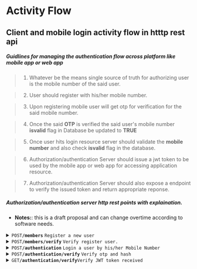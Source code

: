# Activity Flow

## Client and mobile login activity flow in htttp rest api

##### Guidlines for managing the authentication flow across platform like mobile app or web app

> 1.  Whatever be the means single source of truth for authorizing user is the mobile number of the said user.

<!-- -->

> 2.  User should register with his/her mobile number.

<!-- -->

> 3.  Upon registering mobile user will get otp for verification for the said mobile number.

<!-- -->

> 4.  Once the said **OTP** is verified the said user's mobile number **isvalid** flag in Database be updated to **TRUE**

<!-- -->

> 5.  Once user hits login resource server should validate the **mobile number** and also check **isvalid** flag in the database.

<!-- -->

> 6.  Authorization/authentication Server should issue a jwt token to be used by the mobile app or web app for accessing application resource.

<!-- -->

> 7.  Authorization/authentication Server should also expose a endpoint to verify the issued token and return appropriate reponse.

##### Authorization/authentication server http rest points with explaination.

- **Notes:**: this is a draft proposal and can change overtime according to software needs.

<details>
 <summary><code>POST</code><code><b>/members</b></code> <code>Register a new user </code></summary>

##### Body

```
{
   mobile: <10 digit mobile number>
}
```

##### Responses

- **Success Response:**

  - **Code:** 201 <br />
    **Content:**
    ```
    {
        hash : <hash generated by server>
    }
    Note: hash generated by server need to be sent back with the otp received on mobile for validating the user.
    ```

- **Error Response:** \* **Code:** 500 SERVER ERROR <br />
**Content:**
`   { 
        error : "Internal Server Error....Try Again Later" 
      }
  `
</details>

<details>
 <summary><code>POST</code><code><b>/members/verify</b></code> <code>Verify register user.</code></summary>

##### Body

```
{
   mobile: <10 digit mobile number>,
   otp: <6 digit otp received through sms on mobile number>,
   hash: <hash received when register user response>
}
```

##### Responses

- **Success Response:**

  - **Code:** 200 <br />
    **Content:**
    ```
    {
        id : <uuid>,
        mobile : <request body mobile no>
    }
    ```

- **Error Response:**

      | http code| content-type|response|
      |----------|-------------|--------|
      | `400`    | `application/json`   | `{"error":<error message>}`|
      | `500`    | `application/json`   | `{"error":<error message>}`|

  </details>

<details>
 <summary><code>POST</code><code><b>/authentication</b></code> <code>Login a user by his/her Mobile Number</code></summary>

##### Body

```
{
   mobile: <10 digit mobile number>
}
```

##### Responses

- **Success Response:**

  - **Code:** 200 <br />
    **Content:**
    ```
    {
        hash : <hash generated by server>
    }
    Note: hash generated by server need to be sent back with the otp received on mobile for validating the user.
    ```

- **Error Response:**
| http code| content-type|response|
|----------|-------------|--------|
| `400` | `application/json` | `{"error":"Bad Request"}`|
| `401` | `application/json` | `{"error":"Invalid Mobile Number"}`|
| `500` | `application/json` | `{"error":"Server Error...Try Again Later"}`|
</details>

<details>
 <summary><code>POST</code><code><b>/authentication/verify</b></code> <code>Verify otp and hash</code></summary>

##### Body

```
{
   mobile: <10 digit mobile number>,
   otp: <6 digit otp received through sms on mobile number>,
   hash: <hash received when authenticate user response>
}
```

##### Responses

- **Success Response:**

  - **Code:** 200 <br />
    **Content:**
    ```
    {
        token: <jwt token issed by server>
    }
    Note: hash generated by server need to be sent back with the otp received on mobile for validating the user.
    ```

- **Error Response:**
| http code| content-type|response|
|----------|-------------|--------|
| `400` | `application/json` | `{"error":"Bad Request"}`|
| `401` | `application/json` | `{"error":"Invalid Mobile Number"}`|
| `500` | `application/json` | `{"error":"Server Error...Try Again Later"}`|
</details>

<details>
 <summary><code>GET</code><code><b>/authentication/verify</b></code><code>Verify JWT token received</code></summary>

##### Header

```
   Authorization: Bearer <jwt token>
```

##### Responses

- **Success Response:**

  - **Code:** 200 <br />
    **Content:**
    ```
    {
        id : <id stored in jwt token>,
        mobile : <user data stored in jwt token>,
    }
    ```

- **Error Response:**
| http code| content-type|response|
|----------|-------------|--------|
| `400` | `application/json` | `{"error":"Bad Request"}`|
| `401` | `application/json` | `{"error":"Invalid Token"}`|
| `500` | `application/json` | `{"error":"Server Error...Try Again Later"}`|
</details>
